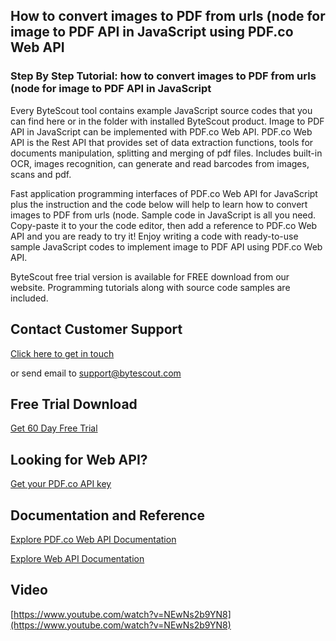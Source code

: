 ## How to convert images to PDF from urls (node for image to PDF API in JavaScript using PDF.co Web API

### Step By Step Tutorial: how to convert images to PDF from urls (node for image to PDF API in JavaScript

Every ByteScout tool contains example JavaScript source codes that you can find here or in the folder with installed ByteScout product. Image to PDF API in JavaScript can be implemented with PDF.co Web API. PDF.co Web API is the Rest API that provides set of data extraction functions, tools for documents manipulation, splitting and merging of pdf files. Includes built-in OCR, images recognition, can generate and read barcodes from images, scans and pdf.

Fast application programming interfaces of PDF.co Web API for JavaScript plus the instruction and the code below will help to learn how to convert images to PDF from urls (node. Sample code in JavaScript is all you need. Copy-paste it to your the code editor, then add a reference to PDF.co Web API and you are ready to try it! Enjoy writing a code with ready-to-use sample JavaScript codes to implement image to PDF API using PDF.co Web API.

ByteScout free trial version is available for FREE download from our website. Programming tutorials along with source code samples are included.

## Contact Customer Support

[Click here to get in touch](https://bytescout.zendesk.com/hc/en-us/requests/new?subject=PDF.co%20Web%20API%20Question)

or send email to [support@bytescout.com](mailto:support@bytescout.com?subject=PDF.co%20Web%20API%20Question) 

## Free Trial Download

[Get 60 Day Free Trial](https://bytescout.com/download/web-installer?utm_source=github-readme)

## Looking for Web API? 

[Get your PDF.co API key](https://pdf.co/documentation/api?utm_source=github-readme)

## Documentation and Reference

[Explore PDF.co Web API Documentation](https://bytescout.com/documentation/index.html?utm_source=github-readme)

[Explore Web API Documentation](https://pdf.co/documentation/api?utm_source=github-readme)

## Video

[https://www.youtube.com/watch?v=NEwNs2b9YN8](https://www.youtube.com/watch?v=NEwNs2b9YN8)